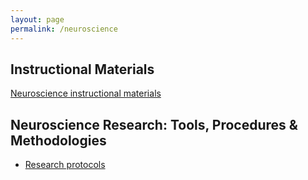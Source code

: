 ```yaml
---
layout: page
permalink: /neuroscience
---
```

Instructional Materials
-----------------------

[Neuroscience instructional materials](category/subject/neuroscience)

Neuroscience Research: Tools, Procedures & Methodologies
--------------------------------------------------------

-   [Research protocols](research-protocols)
